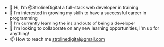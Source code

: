 - 👋 Hi, I’m @StrolineDigital a full-stack web developer in training
- 👀 I’m interested in growing my skills to have a successful career in programming
- 🌱 I’m currently learning the ins and outs of being a developer
- 💞️ I’m looking to collaborate on any new learning opportunities, I'm up for anything!
- 📫 How to reach me strolinedigital@gmail.com

<!---
StrolineDigital/StrolineDigital is a ✨ special ✨ repository because its `README.md` (this file) appears on your GitHub profile.
You can click the Preview link to take a look at your changes.
--->
